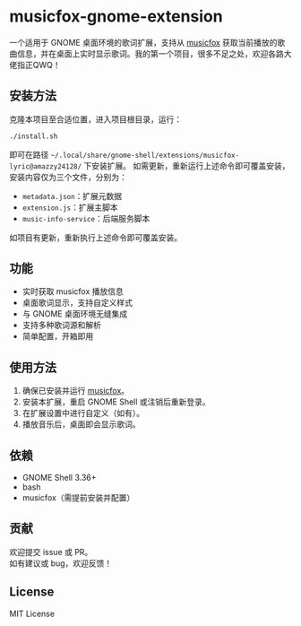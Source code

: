 # musicfox-gnome-extension

一个适用于 GNOME 桌面环境的歌词扩展，支持从 [musicfox](https://github.com/anythink/musicfox) 获取当前播放的歌曲信息，并在桌面上实时显示歌词。我的第一个项目，很多不足之处，欢迎各路大佬指正QWQ！

## 安装方法
克隆本项目至合适位置，进入项目根目录，运行：
```bash
./install.sh
```
即可在路径 `~/.local/share/gnome-shell/extensions/musicfox-lyric@amazzy24128/` 下安装扩展。
如需更新，重新运行上述命令即可覆盖安装，安装内容仅为三个文件，分别为：
- `metadata.json`：扩展元数据
- `extension.js`：扩展主脚本
- `music-info-service`：后端服务脚本

如项目有更新，重新执行上述命令即可覆盖安装。

## 功能

- 实时获取 musicfox 播放信息
- 桌面歌词显示，支持自定义样式
- 与 GNOME 桌面环境无缝集成
- 支持多种歌词源和解析
- 简单配置，开箱即用

## 使用方法

1. 确保已安装并运行 [musicfox](https://github.com/anythink/musicfox)。
2. 安装本扩展，重启 GNOME Shell 或注销后重新登录。
3. 在扩展设置中进行自定义（如有）。
4. 播放音乐后，桌面即会显示歌词。

## 依赖

- GNOME Shell 3.36+
- bash
- musicfox（需提前安装并配置）

## 贡献

欢迎提交 issue 或 PR。  
如有建议或 bug，欢迎反馈！

## License

MIT License